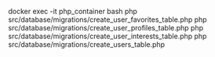 docker exec -it php_container bash
php src/database/migrations/create_user_favorites_table.php
php src/database/migrations/create_user_profiles_table.php
php src/database/migrations/create_user_interests_table.php
php src/database/migrations/create_users_table.php